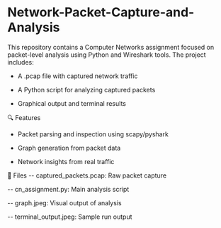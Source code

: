 # Network-Packet-Capture-and-Analysis
This repository contains a Computer Networks assignment focused on packet-level analysis using Python and Wireshark tools. The project includes:

- A .pcap file with captured network traffic

- A Python script for analyzing captured packets

- Graphical output and terminal results

🔍 Features
- Packet parsing and inspection using scapy/pyshark

- Graph generation from packet data

- Network insights from real traffic

📂 Files
-- captured_packets.pcap: Raw packet capture

-- cn_assignment.py: Main analysis script

-- graph.jpeg: Visual output of analysis

-- terminal_output.jpeg: Sample run output
